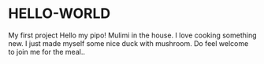 # HELLO-WORLD
My first project
Hello my pipo!
Mulimi in the house. I love cooking something new.
I just made myself some nice duck with mushroom.
Do feel welcome to join me for the meal..
